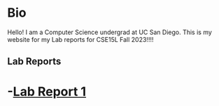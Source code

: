 # Bio
Hello! I am a Computer Science undergrad at UC San Diego. This is my website for my Lab reports for CSE15L Fall 2023!!!!

## Lab Reports

# -[Lab Report 1](lap-report1.html)
